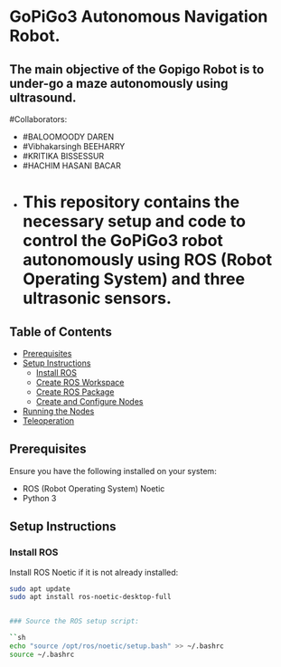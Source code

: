 # GoPiGo3 Autonomous Navigation Robot.
## The main objective of the Gopigo Robot is to under-go a maze autonomously using ultrasound.
#Collaborators:
 - #BALOOMOODY DAREN 
 - #Vibhakarsingh BEEHARRY
 - #KRITIKA BISSESSUR
 - #HACHIM HASANI BACAR
- # This repository contains the necessary setup and code to control the GoPiGo3 robot autonomously using ROS (Robot Operating System) and three ultrasonic sensors.

## Table of Contents

- [Prerequisites](#prerequisites)
- [Setup Instructions](#setup-instructions)
  - [Install ROS](#install-ros)
  - [Create ROS Workspace](#create-ros-workspace)
  - [Create ROS Package](#create-ros-package)
  - [Create and Configure Nodes](#create-and-configure-nodes)
- [Running the Nodes](#running-the-nodes)
- [Teleoperation](#teleoperation)

## Prerequisites

Ensure you have the following installed on your system:
- ROS (Robot Operating System) Noetic
- Python 3

## Setup Instructions

### Install ROS

Install ROS Noetic if it is not already installed:

```sh
sudo apt update
sudo apt install ros-noetic-desktop-full


### Source the ROS setup script:

``sh
echo "source /opt/ros/noetic/setup.bash" >> ~/.bashrc
source ~/.bashrc
